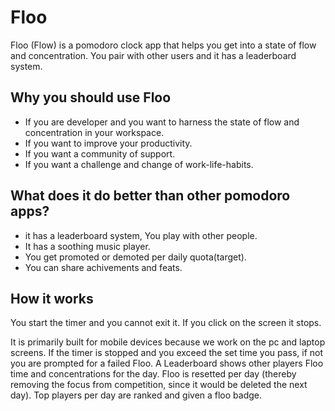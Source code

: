 # Floo
Floo (Flow) is a pomodoro clock app that helps you get into a state of flow and concentration. You pair with other users and it has a leaderboard system.

## Why you should use Floo
* If you are developer and you want to harness the state of flow and concentration in your workspace.
* If you want to improve your productivity.
* If you want a community of support.
* If you want a challenge and change of work-life-habits.

## What does it do better than other pomodoro apps? 
* it has a leaderboard system, You play with other people.
* It has a soothing music player.
* You get promoted or demoted per daily quota(target).
* You can share achivements and feats.

## How it works
You start the timer and you cannot exit it. If you click on the screen it stops. 

It is primarily built for mobile devices because we work on the pc and laptop screens.
If the timer is stopped and you exceed the set time you pass, if not you are prompted for a failed Floo. 
A Leaderboard shows other players Floo time and concentrations for the day.
Floo is resetted per day (thereby removing the focus from competition, since it would be deleted the next day).
Top players per day are ranked and given a floo badge.

